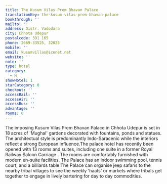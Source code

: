 ```yaml
---
title: The Kusum Vilas Prem Bhavan Palace
translationKey: the-kusum-vilas-prem-bhavan-palace
bookthrough: ''
mailto: ''
address: Distr. Vadodara
city: Chhota Udepur
postalcode: 391 165
phone: 2669-33525, 32025
mobile: ''
email: kusumvillas@icenet.net
website: ''
note: ''
type: hotel
category:
  - H
showHotel: 1
starCategory: 0
checkout: ''
accessRail: ''
accessAir: ''
accessBus: ''
advantage: ''
rooms: 0
---
```

The imposing Kusum Vilas Prem Bhavan Palace in Chhota Udepur is set in 18 acres of 'Mughal' gardens decorated with fountains, ponds and statues. The architectual style is predominantly Indo-Saracenic while the interiors reflect a strong European influence.The palace hotel has recently been opened with 13 rooms and suites, including one suite in a former Royal Railway Saloon Carriage . The rooms are comfortably furnished with modern en-suite facilities. The Palace has an indoor swimming pool, tennis court, and a billiards table.The Palace can organise jeep safaris to the nearby tribal villages to see the weekly 'haats' or markets where tribals get together to engage in lively bartering for day to day commodities.
